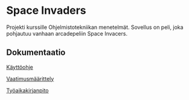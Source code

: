 # Space Invaders

Projekti kurssille Ohjelmistotekniikan menetelmät. Sovellus on peli, joka pohjautuu vanhaan arcadepeliin Space Invacers.

## Dokumentaatio

[Käyttöohje]()

[Vaatimusmäärittely](https://github.com/Pate1337/otm-harjoitustyo/blob/master/harjoitustyo/documentation/vaatimusmaarittely.md)

[Työaikakirjanpito](https://github.com/Pate1337/otm-harjoitustyo/blob/master/harjoitustyo/documentation/tuntikirjanpito.md)
